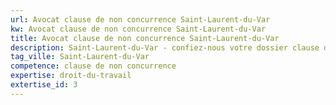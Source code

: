 ```yaml
---
url: Avocat clause de non concurrence Saint-Laurent-du-Var
kw: Avocat clause de non concurrence Saint-Laurent-du-Var
title: Avocat clause de non concurrence Saint-Laurent-du-Var
description: Saint-Laurent-du-Var - confiez-nous votre dossier clause de non concurrence
tag_ville: Saint-Laurent-du-Var
competence: clause de non concurrence
expertise: droit-du-travail
extertise_id: 3
---
```

